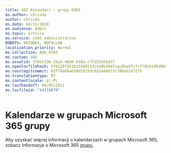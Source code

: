 ```yaml
---
title: 402 Kalendarz — grupy O365
ms.author: chrisda
author: chrisda
ms.date: 04/21/2020
ms.audience: Admin
ms.topic: article
ms.service: o365-administration
ROBOTS: NOINDEX, NOFOLLOW
localization_priority: Normal
ms.collection: Adm_O365
ms.custom: 402
ms.assetid: 3f6b7230-28a3-40d9-b30a-c7f252b91d37
ms.openlocfilehash: 5f61207351b25589213c140b2607cac05edfcfcf7024140a0b8e0619f5a32051
ms.sourcegitcommit: b5f7da89a650d2915dc652449623c78be6247175
ms.translationtype: MT
ms.contentlocale: pl-PL
ms.lasthandoff: 08/05/2021
ms.locfileid: "54119870"
---
```

# <a name="calenders-in-microsoft-365-groups"></a>Kalendarze w grupach Microsoft 365 grupy

Aby uzyskać więcej informacji o kalendarzach w grupach Microsoft 365, zobacz Informacje o Microsoft 365 [grupy.](https://support.office.com/article/b565caa1-5c40-40ef-9915-60fdb2d97fa2.aspx)
